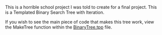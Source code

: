 This is a horrible school project I was told to create for a final project. This is a Templated Binary Search Tree with Iteration.

If you wish to see the main piece of code that makes this tree work, view the MakeTree function within the [BinaryTree.tpp](https://github.com/krogenth/Data_Structures/blob/main/project_5/Templated_Binary_Tree/BinaryTree.tpp#L552) file.
